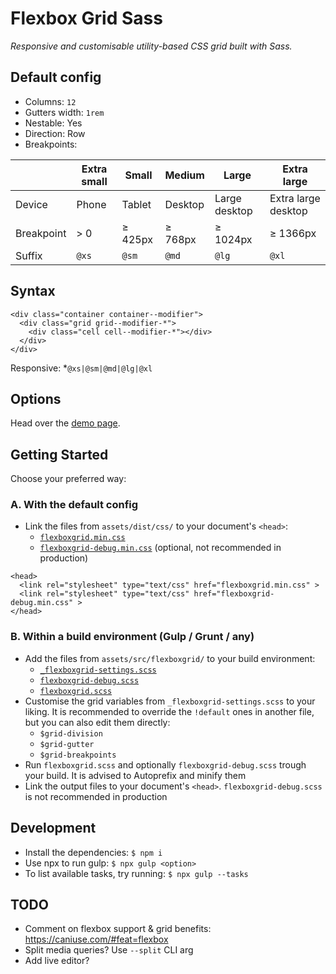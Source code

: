 # Flexbox Grid Sass

_Responsive and customisable utility-based CSS grid built with Sass._

## Default config

- Columns: `12`
- Gutters width: `1rem`
- Nestable: Yes
- Direction: Row
- Breakpoints:

|            | Extra small | Small   | Medium  | Large         | Extra large         |
| ---------- | ----------- | ------- | ------- | ------------- | ------------------- |
| Device     | Phone       | Tablet  | Desktop | Large desktop | Extra large desktop |
| Breakpoint | > 0         | ≥ 425px | ≥ 768px | ≥ 1024px      | ≥ 1366px            |
| Suffix     | `@xs`       | `@sm`   | `@md`   | `@lg`         | `@xl`               |

## Syntax

```
<div class="container container--modifier">
  <div class="grid grid--modifier-*">
    <div class="cell cell--modifier-*"></div>
  </div>
</div>
```

Responsive: \*`@xs|@sm|@md|@lg|@xl`

## Options

Head over the [demo page](https://johanmouchet.github.io/flexboxgrid-sass/index.html).

## Getting Started

Choose your preferred way:

### A. With the default config

- Link the files from `assets/dist/css/` to your document's `<head>`:
  - [`flexboxgrid.min.css`](https://github.com/JohanMouchet/flexboxgrid-sass/blob/master/assets/dist/css/flexboxgrid.min.css)
  - [`flexboxgrid-debug.min.css`](https://github.com/JohanMouchet/flexboxgrid-sass/blob/master/assets/dist/css/flexboxgrid-debug.min.css) (optional, not recommended in production)

```
<head>
  <link rel="stylesheet" type="text/css" href="flexboxgrid.min.css" >
  <link rel="stylesheet" type="text/css" href="flexboxgrid-debug.min.css" >
</head>
```

### B. Within a build environment (Gulp / Grunt / any)

- Add the files from `assets/src/flexboxgrid/` to your build environment:
  - [`_flexboxgrid-settings.scss`](https://github.com/JohanMouchet/flexboxgrid-sass/blob/master/assets/src/scss/_flexboxgrid-settings.scss)
  - [`flexboxgrid-debug.scss`](https://github.com/JohanMouchet/flexboxgrid-sass/blob/master/assets/src/scss/_flexboxgrid-debug.scss)
  - [`flexboxgrid.scss`](https://github.com/JohanMouchet/flexboxgrid-sass/blob/master/assets/src/scss/flexboxgrid.scss)
- Customise the grid variables from `_flexboxgrid-settings.scss` to your liking. It is recommended to override the `!default` ones in another file, but you can also edit them directly:
  - `$grid-division`
  - `$grid-gutter`
  - `$grid-breakpoints`
- Run `flexboxgrid.scss` and optionally `flexboxgrid-debug.scss` trough your build. It is advised to Autoprefix and minify them
- Link the output files to your document's `<head>`. `flexboxgrid-debug.scss` is not recommended in production

## Development

- Install the dependencies: `$ npm i`
- Use npx to run gulp: `$ npx gulp <option>`
- To list available tasks, try running: `$ npx gulp --tasks`

## TODO

- Comment on flexbox support & grid benefits: https://caniuse.com/#feat=flexbox
- Split media queries? Use `--split` CLI arg
- Add live editor?

